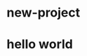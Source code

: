 # new-project
<html>
   <head>
  </head>
   <h1> hello world<h1>   
  <body>
  </body>
      
</html>
